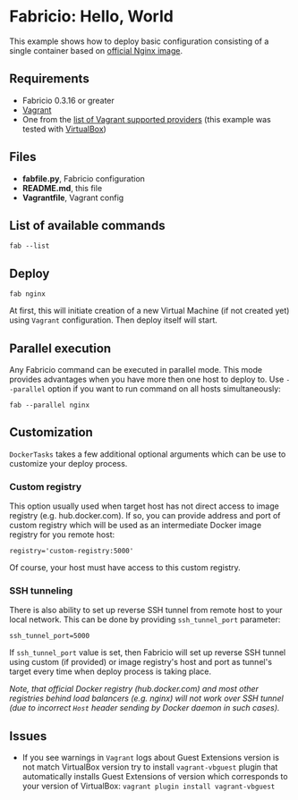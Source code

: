 # Fabricio: Hello, World

This example shows how to deploy basic configuration consisting of a single container based on [official Nginx image](https://hub.docker.com/_/nginx/).

## Requirements
* Fabricio 0.3.16 or greater
* [Vagrant](https://www.vagrantup.com)
* One from the [list of Vagrant supported providers](https://www.vagrantup.com/docs/providers/) (this example was tested with [VirtualBox](https://www.virtualbox.org/))

## Files
* __fabfile.py__, Fabricio configuration
* __README.md__, this file
* __Vagrantfile__, Vagrant config

## List of available commands

    fab --list

## Deploy

    fab nginx
    
At first, this will initiate creation of a new Virtual Machine (if not created yet) using `Vagrant` configuration. Then deploy itself will start.

## Parallel execution

Any Fabricio command can be executed in parallel mode. This mode provides advantages when you have more then one host to deploy to. Use `--parallel` option if you want to run command on all hosts simultaneously:

    fab --parallel nginx

## Customization

`DockerTasks` takes a few additional optional arguments which can be use to customize your deploy process.

### Custom registry

This option usually used when target host has not direct access to image registry (e.g. hub.docker.com). If so, you can provide address and port of custom registry which will be used as an intermediate Docker image registry for you remote host:

    registry='custom-registry:5000'

Of course, your host must have access to this custom registry.

### SSH tunneling

There is also ability to set up reverse SSH tunnel from remote host to your local network. This can be done by providing `ssh_tunnel_port` parameter:

    ssh_tunnel_port=5000
    
If `ssh_tunnel_port` value is set, then Fabricio will set up reverse SSH tunnel using custom (if provided) or image registry's host and port as tunnel's target every time when deploy process is taking place.
 
*Note, that official Docker registry (hub.docker.com) and most other registries behind load balancers (e.g. nginx) will not work over SSH tunnel (due to incorrect `Host` header sending by Docker daemon in such cases).*

## Issues

* If you see warnings in `Vagrant` logs about Guest Extensions version is not match VirtualBox version try to install `vagrant-vbguest` plugin that automatically installs Guest Extensions of version which corresponds to your version of VirtualBox: `vagrant plugin install vagrant-vbguest`
